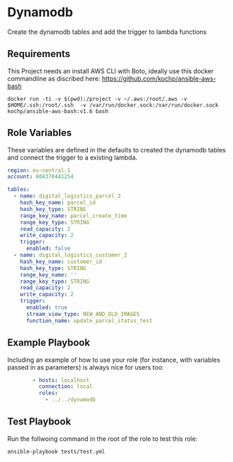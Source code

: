 Dynamodb
========

Create the dynamodb tables and add the trigger to lambda functions

Requirements
------------

This Project needs an install AWS CLI with Boto, ideally use this docker commandline as discribed here: https://github.com/kochp/ansible-aws-bash

    docker run -ti -v $(pwd):/project -v ~/.aws:/root/.aws -v $HOME/.ssh:/root/.ssh  -v /var/run/docker.sock:/var/run/docker.sock kochp/ansible-aws-bash:v1.6 bash


Role Variables
--------------

These variables are defined in the defaults to created the dynamodb tables and connect the trigger to a existing lambda.

```yaml
region: eu-central-1
account: 604370441254

tables:
  - name: digital_logistics_parcel_2
    hash_key_name: parcel_id
    hash_key_type: STRING
    range_key_name: parcel_create_time
    range_key_type: STRING
    read_capacity: 2
    write_capacity: 2
    trigger:
      enabled: false
  - name: digital_logistics_customer_2
    hash_key_name: customer_id
    hash_key_type: STRING
    range_key_name: ''
    range_key_type: STRING
    read_capacity: 2
    write_capacity: 2
    trigger:
      enabled: true
      stream_view_type: NEW_AND_OLD_IMAGES
      function_name: update_parcel_status_test
```

Example Playbook
----------------

Including an example of how to use your role (for instance, with variables passed in as parameters) is always nice for users too:

```yaml
        - hosts: localhost
          connection: local
          roles:
            - ../../dynamodb
```


Test Playbook
-------------

Run the follwoing command in the root of the role to test this role:

    ansible-playbook tests/test.yml
